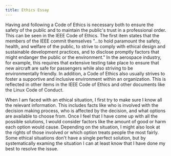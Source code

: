 ```yaml
---
title: Ethics Essay
---
```


Having and following a Code of Ethics is necessary both to ensure the safety of the public and to maintain the public's trust in a professional order. This can be seen in the IEEE Code of Ethics. The first item states that the members of the IEEE commit themselves "...to hold paramount the safety, health, and welfare of the public, to strive to comply with ethical design and sustainable development practices, and to disclose promptly factors that might endanger the public or the environment." In the aerospace industry, for example, this requires that extensive testing take place to ensure that new aircraft are safe for passengers while also striving to be environmentally friendly. In addition, a Code of Ethics also usually strives to foster a supportive and inclusive environment within an organization. This is reflected in other items in the IEEE Code of Ethics and other documents like the Linux Code of Conduct. 

When I am faced with an ethical situation, I first try to make sure I know all the relevant information. This includes facts like who is involved with the decision making process, who is affected by the decision, and what options are available to choose from. Once I feel that I have come up with all the possible solutions, I would consider factors like the amount of good or harm each option would cause. Depending on the situation, I might also look at the rights of those involved or which option treats people the most fairly. Some ethical situations don't have a single perfect solution, but by systematically examing the situation I can at least know that I have done my best to resolve the issue.

